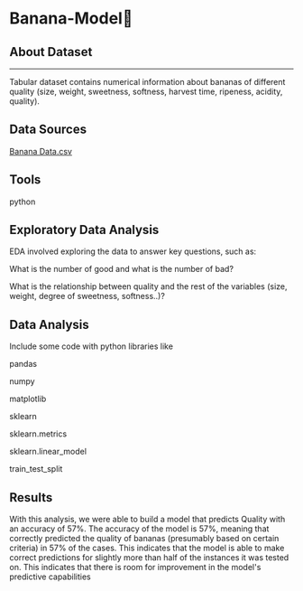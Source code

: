 # Banana-Model🍌

## About Dataset
---
Tabular dataset contains numerical information about bananas of different quality (size, weight, sweetness, softness, harvest time, ripeness, acidity, quality).

## Data Sources
[Banana Data.csv](https://www.kaggle.com/datasets/l3llff/banana)

## Tools
python 

## Exploratory Data Analysis
EDA involved exploring the  data to answer key questions, such as:

What is the number of good and what is the number of bad?

 What is the relationship between quality and the rest of the variables (size, weight, degree of sweetness, softness..)?
 
## Data Analysis
Include some code with python libraries like

pandas 

numpy

matplotlib 

sklearn

sklearn.metrics

sklearn.linear_model

train_test_split

## Results 

With this analysis, we were able to build a model that predicts
Quality with an accuracy of 57%.
The accuracy of the model is 57%, meaning that   correctly predicted the quality of bananas (presumably based on certain criteria) in 57% of the cases. This indicates that the model is able to make correct predictions for slightly more than half of the instances it was tested on. This indicates that there is room for improvement in the model's predictive capabilities
